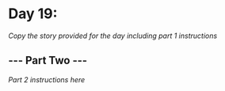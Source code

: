 # Day 19: <Insert Title Here> #
_Copy the story provided for the day including part 1 instructions_

## --- Part Two --- ##
_Part 2 instructions here_